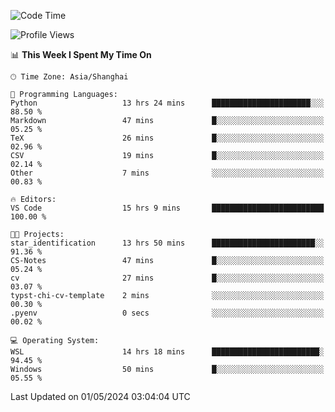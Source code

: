 <!--START_SECTION:waka-->
![Code Time](http://img.shields.io/badge/Code%20Time-1%2C651%20hrs%2038%20mins-blue)

![Profile Views](http://img.shields.io/badge/Profile%20Views-9-blue)

📊 **This Week I Spent My Time On** 

```text
🕑︎ Time Zone: Asia/Shanghai

💬 Programming Languages: 
Python                   13 hrs 24 mins      ██████████████████████░░░   88.50 % 
Markdown                 47 mins             █░░░░░░░░░░░░░░░░░░░░░░░░   05.25 % 
TeX                      26 mins             █░░░░░░░░░░░░░░░░░░░░░░░░   02.96 % 
CSV                      19 mins             █░░░░░░░░░░░░░░░░░░░░░░░░   02.14 % 
Other                    7 mins              ░░░░░░░░░░░░░░░░░░░░░░░░░   00.83 % 

🔥 Editors: 
VS Code                  15 hrs 9 mins       █████████████████████████   100.00 % 

🐱‍💻 Projects: 
star_identification      13 hrs 50 mins      ███████████████████████░░   91.36 % 
CS-Notes                 47 mins             █░░░░░░░░░░░░░░░░░░░░░░░░   05.24 % 
cv                       27 mins             █░░░░░░░░░░░░░░░░░░░░░░░░   03.07 % 
typst-chi-cv-template    2 mins              ░░░░░░░░░░░░░░░░░░░░░░░░░   00.30 % 
.pyenv                   0 secs              ░░░░░░░░░░░░░░░░░░░░░░░░░   00.02 % 

💻 Operating System: 
WSL                      14 hrs 18 mins      ████████████████████████░   94.45 % 
Windows                  50 mins             █░░░░░░░░░░░░░░░░░░░░░░░░   05.55 % 
```


 Last Updated on 01/05/2024 03:04:04 UTC
<!--END_SECTION:waka-->